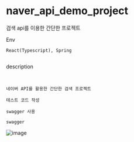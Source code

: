 # naver_api_demo_project
검색 api를 이용한 간단한 프로젝트


Env

```
React(Typescript), Spring 


```
description

```


네이버 API를 활용한 간단한 검색 프로젝트 

테스트 코드 작성

swagger 사용
```



```
swagger 

```

![image](https://user-images.githubusercontent.com/52990629/127150315-b77855be-7326-4970-89fb-6659fa5837d8.png)
